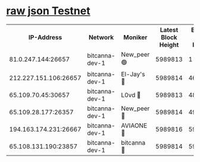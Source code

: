 [raw json Testnet](https://rpc-check.bcat.stavr.tech/bcat/rpc-bcat-result.json)
=


<table><tr><th>IP-Address</th><th>Network</th><th>Moniker</th><th>Latest Block Height</th><th>Earliest Block Height</th><th>Catching Up</th><th>Tx Index</th><th>Voting Power</th><th>Scan Time</th></tr><tr><td>81.0.247.144:26657</td><td>bitcanna-dev-1</td><td>New_peer 🟢</td><td>5989813</td><td>1</td><td>False</td><td>on</td><td>0</td><td>2024-01-15T14:29:56.938921408UTC</td></tr><tr><td>212.227.151.106:26657</td><td>bitcanna-dev-1</td><td>El-Jay's 🔴</td><td>5989814</td><td>4670391</td><td>False</td><td>on</td><td>2218164</td><td>2024-01-15T14:30:03.651971762UTC</td></tr><tr><td>65.109.70.45:30657</td><td>bitcanna-dev-1</td><td>L0vd 🔴</td><td>5989813</td><td>4828155</td><td>False</td><td>on</td><td>7920</td><td>2024-01-15T14:29:57.259058612UTC</td></tr><tr><td>65.109.28.177:26357</td><td>bitcanna-dev-1</td><td>New_peer 🔴</td><td>5989814</td><td>4952911</td><td>False</td><td>on</td><td>2237067</td><td>2024-01-15T14:30:04.014049257UTC</td></tr><tr><td>194.163.174.231:26667</td><td>bitcanna-dev-1</td><td>AVIAONE 🔴</td><td>5989816</td><td>5980001</td><td>False</td><td>on</td><td>1949865</td><td>2024-01-15T14:30:11.256564210UTC</td></tr><tr><td>65.108.131.190:23857</td><td>bitcanna-dev-1</td><td>bitcanna 🔴</td><td>5989814</td><td>5985814</td><td>False</td><td>off</td><td>82368</td><td>2024-01-15T14:30:04.400149204UTC</td></tr></table>